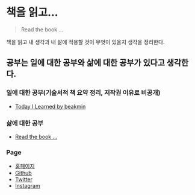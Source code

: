 책을 읽고...
============

> Read the book ...

책을 읽고 내 생각과 내 삶에 적용할 것이 무엇이 있을지 생각을 정리한다.

공부는 일에 대한 공부와 삶에 대한 공부가 있다고 생각한다.
---------------------------------------------------------

### 일에 대한 공부(기술서적 책 요약 정리, 저작권 이유로 비공개)

-	[Today I Learned by beakmin](https://silverbullet087.gitbooks.io/today-i-learned/content/)

### 삶에 대한 공부

-	[Read the book ...](https://silverbullet087.gitbooks.io/readbook/content/)

### Page

-	[홈페이지](http://silverbullet.kr/)
-	[Github](https://github.com/silverbullet087)
-	[Twitter](https://twitter.com/SilverBullet21)
-	[Instagram](https://www.instagram.com/silverbullet087/)
